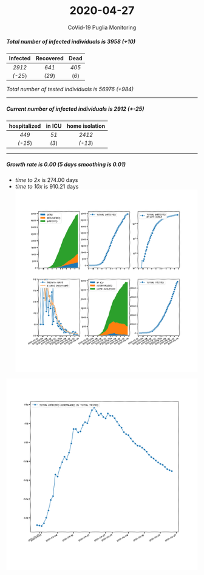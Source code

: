 <div align='center'>

# 2020-04-27
CoVid-19 Puglia Monitoring
</div>

##### Total number of infected individuals is 3958 (+10)
Infected | Recovered | Dead
:---: | :---: | :---:
*2912* | *641* | *405*
*(-25*) | *(29*) | (*6*)

*Total number of tested individuals is 56976 (+984)*
***
##### Current number of infected individuals is 2912 (+-25)
hospitalized | in ICU | home isolation
:---: | :---: | :---:
*449* |*51* |*2412*
*(-15*) |*(3*) |*(-13*)
***
##### Growth rate is 0.00 (5 days smoothing is 0.01)
- *time to 2x* is 274.00 days
- *time to 10x* is 910.21 days
![stats][stats]

![infected_normalized][infected_normalized]

[stats]: stats_Puglia.png
[infected_normalized]: infected_normalized_Puglia.png
